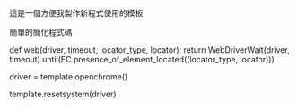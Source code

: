 這是一個方便我製作新程式使用的模板

簡單的簡化程式碼

def web(driver, timeout, locator_type, locator):
    return WebDriverWait(driver, timeout).until(EC.presence_of_element_located((locator_type, locator)))

driver = template.openchrome()

template.resetsystem(driver)
